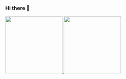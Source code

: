 ### Hi there 👋

<div>
  <a href="https://github.com/Igorswrk">
  <img height="180em" src="https://github-readme-stats.vercel.app/api?username=igorswrk&show_icons=true&theme=nord&include_all_commits=true&count_private=true"/>
  <img height="180em" src="https://github-readme-stats.vercel.app/api/top-langs/?username=igorswrk&layout=compact&langs_count=7&theme=nord"/>
</div>
  
<!--
**Igorswrk/Igorswrk** is a ✨ _special_ ✨ repository because its `README.md` (this file) appears on your GitHub profile.

Here are some ideas to get you started:

- 🔭 I’m currently working on ...
- 🌱 I’m currently learning ...
- 👯 I’m looking to collaborate on ...
- 🤔 I’m looking for help with ...
- 💬 Ask me about ...
- 📫 How to reach me: ...
- 😄 Pronouns: ...
- ⚡ Fun fact: ...
-->
